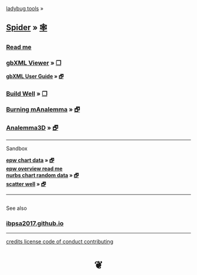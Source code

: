 <style>

#menu p { margin: 5px 0 ; }

h4 { margin: 0; }
</style>


[ladybug tools]( http://www.ladybug.tools ) &raquo;



## [Spider]( index.html ) &raquo; [&#x1f578;]( https://github.com/ladybug-tools/spider )


### [Read me]( #README.md )


### [gbXML Viewer]( #read-gbxml/README.md ) &raquo; [&#x2750;]( read-gbxml/gbxml-viewer/index.html "Open full screen" )


#### [gbXML User Guide]( #read-gbxml/gbxml-user-guide/README.md ) &raquo; [&#x1F5D7;]( read-gbxml/gbxml-user-guide/index.html )


### [Build Well]( #build-well/README.md ) &raquo; [&#x2750;]( build-well/index.html "Open full screen" )


### [Burning mAnalemma]( #burning-manalemma-2017/README.md ) &raquo; [&#x1F5D7;]( burning-manalemma-2017/index.html "Run full screen" )


### [Analemma3D]( #analemma3d/README.md ) &raquo; [&#x1F5D7;]( analemma3d/index.html "Run full screen" )


*** 

Sandbox

<!--
#### [build well qline]( #sandbox/build-well-qline/README.md) &raquo; [&#x1F5D7;]( http://www.ladybug.tools/spider/sandbox/build-well-qline/ "Run full screen" )
-->

#### [epw chart data]( #sandbox/chart-epw-data/README.md ) &raquo; [&#x1F5D7;]( sandbox/chart-epw-data/index.html )

#### [epw overview read me]( #pages/readme-epw.md )

#### [nurbs chart random data]( #sandbox/nurbs-chart/README.md) &raquo; [&#x1F5D7;]( http://www.ladybug.tools/spider/sandbox/nurbs-chart/ "Run full screen" )

#### [scatter well]( #sandbox/scatter-well/README.md) &raquo; [&#x1F5D7;]( http://www.ladybug.tools/spider/sandbox/scatter-well/ "Run full screen" )



***

<!-- rename -->

<div id=divSubMenu ></div>

<iframe id=ifrMenu class=bbbiframeMenu width=100% height=0 frameBorder=0 ></iframe>


See also

### [ibpsa2017.github.io]( https://ibpsa2017.github.io/ )




***

[credits         ]( #./pages/credits.md )
[license         ]( #./pages/license.md )
[code of conduct ]( #./pages/code-of-conduct.md )
[contributing    ]( #./pages/contributing.md )

<h1 style=text-align:center; > &#x2766; </h1>